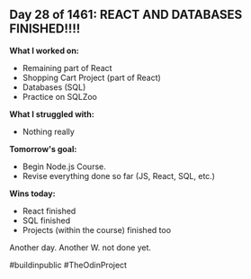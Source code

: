 ## Day 28 of 1461: REACT AND DATABASES FINISHED!!!!

**What I worked on:**
- Remaining part of React 
- Shopping Cart Project (part of React)
- Databases (SQL)
- Practice on SQLZoo

**What I struggled with:**
- Nothing really

**Tomorrow's goal:**
- Begin Node.js Course.
- Revise everything done so far (JS, React, SQL, etc.)

**Wins today:**
- React finished
- SQL finished
- Projects (within the course) finished too

Another day. Another W. not done yet.

#buildinpublic #TheOdinProject
